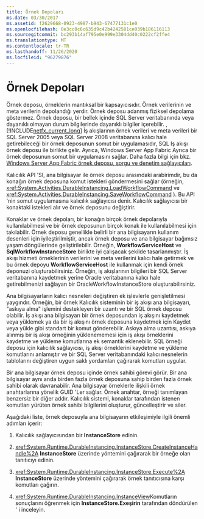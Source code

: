 ```yaml
---
title: Örnek Depoları
ms.date: 03/30/2017
ms.assetid: f2629668-0923-4987-b943-67477131c1e0
ms.openlocfilehash: 0e3cc0c6c635d9c42b4242581ce039b186116113
ms.sourcegitcommit: bc293b14af795e0e999e3304dd40c0222cf2ffe4
ms.translationtype: MT
ms.contentlocale: tr-TR
ms.lasthandoff: 11/26/2020
ms.locfileid: "96279876"
---
```

# <a name="instance-stores"></a>Örnek Depoları

Örnek deposu, örneklerin mantıksal bir kapsayıcısıdır. Örnek verilerinin ve meta verilerin depolandığı yerdir. Örnek deposu adanmış fiziksel depolama göstermez. Örnek deposu, bir bellek içinde SQL Server veritabanında veya dayanıklı olmayan durum bilgilerinde dayanıklı bilgiler içerebilir. , [!INCLUDE[netfx_current_long](../../../includes/netfx-current-long-md.md)] İş akışlarının örnek verileri ve meta verileri bir SQL Server 2005 veya SQL Server 2008 veritabanına kalıcı hale getirebileceği bir örnek deposunun somut bir uygulamasıdır, SQL Iş akışı örnek deposu ile birlikte gelir. Ayrıca, Windows Server App Fabric Ayrıca bir örnek deposunun somut bir uygulamasını sağlar. Daha fazla bilgi için bkz. [Windows Server App Fabric örnek deposu, sorgu ve denetim sağlayıcıları](/previous-versions/appfabric/ff383417(v=azure.10)).  
  
 Kalıcılık API 'SI, ana bilgisayar ile örnek deposu arasındaki arabirimdir, bu da konağın örnek deposuna komut istekleri göndermesini sağlar (örneğin, <xref:System.Activities.DurableInstancing.LoadWorkflowCommand> ve <xref:System.Activities.DurableInstancing.SaveWorkflowCommand> ). Bu API 'nin somut uygulamasına kalıcılık sağlayıcısı denir. Kalıcılık sağlayıcısı bir konaktaki istekleri alır ve örnek deposunu değiştirir.  
  
 Konaklar ve örnek depoları, bir konağın birçok örnek depolarıyla kullanılabilmesi ve bir örnek deposunun birçok konak ile kullanılabilmesi için takılabilir. Örnek deposu genellikle belirli bir ana bilgisayarın kullanım desenleri için iyileştirilmiştir, ancak örnek deposu ve ana bilgisayar bağımsız yaşam döngülerinde geliştirilebilir. Örneğin, **WorkflowServiceHost** ve **SqlWorkflowInstanceStore** birlikte iyi çalışacak şekilde tasarlanmıştır. İş akışı hizmeti örneklerinin verilerini ve meta verilerini kalıcı hale getirmek ve bu örnek depoyu **WorkflowServiceHost** ile kullanmak için kendi örnek deponuzi oluşturabilirsiniz. Örneğin, iş akışlarının bilgileri bir SQL Server veritabanına kaydetmek yerine Oracle veritabanına kalıcı hale getirebilmenizi sağlayan bir OracleWorkflowInstanceStore oluşturabilirsiniz.  
  
 Ana bilgisayarların kalıcı nesneleri değiştiren ek işlevlerle genişletilmesi yaygındır. Örneğin, bir örnek Kalıcılık sisteminin bir iş akışı ana bilgisayarı, "askıya alma" işlemini destekleyen bir uzantı ve bir SQL örnek deposu olabilir.  İş akışı ana bilgisayarı bir örnek deposundan iş akışını kaydetmek veya yüklemek ya da bir iş akışını örnek deposuna kaydetmek için Kaydet veya yükle gibi standart bir komut gönderebilir. Askıya alma uzantısı, askıya alınmış bir iş akışı örneğinin yüklenememesi için iş akışı örneklerini kaydetme ve yükleme komutlarına ek semantik eklenebilir. SQL örneği deposu için kalıcılık sağlayıcısı, iş akışı örneklerini kaydetme ve yükleme komutlarını anlamıştır ve bir SQL Server veritabanındaki kalıcı nesnelerin tablolarını değiştiren uygun saklı yordamları çağırarak komutları uygular.  
  
 Bir ana bilgisayar örnek deposu içinde örnek sahibi görevi görür. Bir ana bilgisayar aynı anda birden fazla örnek deposuna sahip birden fazla örnek sahibi olarak davranabilir. Ana bilgisayar örneklerle ilişkili örnek anahtarlarına yönelik GUID 'Ler sağlar. Örnek anahtar, örneği tanımlayan benzersiz bir diğer addır. Kalıcılık sistemi, konaklar tarafından istenen komutları yürüten örnek sahibi bilgilerini oluşturur, güncelleştirir ve siler.  
  
 Aşağıdaki liste, örnek deposuyla ana bilgisayarın etkileşimiyle ilgili önemli adımları içerir:  
  
1. Kalıcılık sağlayıcısından bir **InstanceStore** edinin.  

2. <xref:System.Runtime.DurableInstancing.InstanceStore.CreateInstanceHandle%2A> **InstanceStore** üzerinde yöntemini çağırarak bir örneğe olan tanıtıcıyı edinin.  
  
3. <xref:System.Runtime.DurableInstancing.InstanceStore.Execute%2A> **InstanceStore** üzerinde yöntemini çağırarak örnek tanıtıcısına karşı komutları çağırın.  
  
4. <xref:System.Runtime.DurableInstancing.InstanceView>Komutların sonuçlarını öğrenmek için **InstanceStore.Exeşirin** tarafından döndürülen ' i inceleyin.
